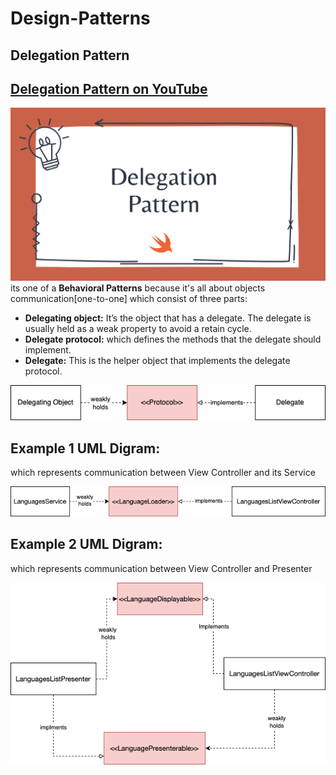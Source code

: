 # Design-Patterns

## Delegation Pattern
## [ Delegation Pattern on YouTube](https://youtu.be/-rZIJxm8B0s)
[![](DelegationPattern/DelegationPattern/Resources/banner.png)](https://youtu.be/-rZIJxm8B0s)
its one of a <b>Behavioral Patterns</b> because it's all about objects communication[one-to-one] which consist of three parts:
- <b>Delegating object:</b> It’s the object that has a delegate. The delegate is usually held as a weak property to avoid a retain cycle.
- <b>Delegate protocol:</b> which defines the methods that the delegate should implement.
- <b>Delegate:</b> This is the helper object that implements the delegate protocol.

[![](Resources/DelegationPattern/Delegation-Pattern.png)](https://youtu.be/-rZIJxm8B0s)
<h2 align="left">Example 1 UML Digram:</h2>which represents communication between View Controller and its Service

[![](Resources/DelegationPattern/delegation-pattern-ex-1.png)]()

<h2 align="left">Example 2 UML Digram:</h2> which represents communication between View Controller and Presenter

[![](Resources/DelegationPattern/delegation-pattern-ex-2.png)]()
